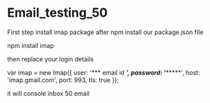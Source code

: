 # Email_testing_50


First step install imap package after npm install our package.json file

npm install imap

then replace your login details 

var imap = new Imap({
    user: '*** email id ***',
    password: '********',
    host: 'imap.gmail.com',
    port: 993,
    tls: true
});


it will console inbox 50 email 